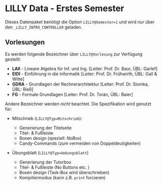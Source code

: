# LILLY Data - Erstes Semester

Dieses Datenpaket benötigt die Option `LILLY@Semester=1` und wird *nur* über den `_LILLY_INTRO_CONTROLLER` geladen.

## Vorlesungen
Es werden folgende Bezeichner über `LILLY@Vorlesung` zur Verfügung gestellt:

- **LAII** - Lineare Algebra für Inf. und Ing. [Leiter: Prof. Dr. Baur, ÜBL: Garlef]
- **EIDI** - Einführung in die Informatik [Leiter: Prof. Dr. Frühwirth, ÜBL: Gall & Witte]
- **GDRA** - Grundlagen der Rechnerarchitektur [Leiter: Prof. Dr. Slomka, ÜBL: Rieß]
- **FG** - Formale Grundlagen [Leiter: Prof. Dr. Torán, ÜBL: Baier]

Andere Bezeichner werden *nicht* beachtet. Die Spezifikation wird genutzt für:

- Mitschrieb (`LILLY@Typ=Mitschrieb`):
  - Generierung der Titelseite
  - Titel- & Fußleiste
  - Boxen design (speziell: *NoBox*)
  - Candy-Commands (zum vermeiden von Doppeldeutigkeiten)
  
- Übungsblatt (`LILLY@Typ=Uebungsblatt`)
  - Generierung der Tutorbox
  - Titel- & Fußleiste (No Buttons etc. )
  - Boxen design (Task-Box wird überschrieben)
  - Kompiliermodus (kann z.B. `print` forcieren)
